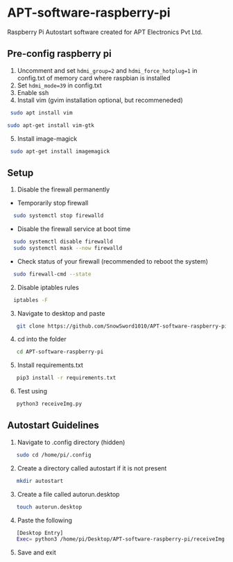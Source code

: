 # **APT-software-raspberry-pi**

Raspberry Pi Autostart software created for APT Electronics Pvt Ltd.

## **Pre-config raspberry pi**

<!-- OL -->
1. Uncomment and set ```hdmi_group=2``` and ```hdmi_force_hotplug=1``` in config.txt of memory card where raspbian is installed
2. Set ```hdmi_mode=39``` in config.txt
3. Enable ssh
4. Install vim (gvim installation optional, but recommeneded)
  ```bash
   sudo apt install vim
   ```
   ```bash
   sudo apt-get install vim-gtk

   ```   
5. Install image-magick
  ```bash
   sudo apt-get install imagemagick
   ```
   
## **Setup**
1. Disable the firewall permanently
<!-- UL -->
  - Temporarily stop firewall
  <!-- Code Block -->
  ```bash
    sudo systemctl stop firewalld
  ```
  - Disable the firewall service at boot time
  <!-- Code Block -->
  ```bash
    sudo systemctl disable firewalld
    sudo systemctl mask --now firewalld
  ```
  - Check status of your firewall (recommended to reboot the system)
  <!-- Code Block -->
  ```bash
    sudo firewall-cmd --state
  ```

2. Disable iptables rules
<!-- Code Block -->
  ```bash
    iptables -F
  ```
3. Navigate to desktop and paste
```bash
   git clone https://github.com/SnowSword1010/APT-software-raspberry-pi.git
```
4. cd into the folder
```bash
   cd APT-software-raspberry-pi
```
5. Install requirements.txt
```bash
   pip3 install -r requirements.txt
```
6. Test using
```bash
   python3 receiveImg.py
```

## **Autostart Guidelines**
1. Navigate to .config directory (hidden)
```bash
   sudo cd /home/pi/.config
```
2. Create a directory called autostart if it is not present
```bash
   mkdir autostart
```
3. Create a file called autorun.desktop
```bash
   touch autorun.desktop
```
4. Paste the following
```bash
   [Desktop Entry]
   Exec= python3 /home/pi/Desktop/APT-software-raspberry-pi/receiveImg.py
```
5. Save and exit
